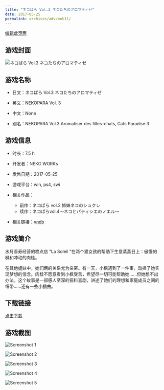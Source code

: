 ```yaml
---
title: "ネコぱら Vol.3 ネコたちのアロマティゼ"
date: 2017-05-25
permalink: archives/adv/mob11/
---
```

[编辑此页面](https://github.com/ACG-3/ADV3-source/blob/main/source/_posts/%E3%83%8D%E3%82%B3%E3%81%B1%E3%82%89%20Vol.3%20%E3%83%8D%E3%82%B3%E3%81%9F%E3%81%A1%E3%81%AE%E3%82%A2%E3%83%AD%E3%83%9E%E3%83%86%E3%82%A3%E3%82%BC.md)

## 游戏封面

![ネコぱら Vol.3 ネコたちのアロマティゼ](https://pan.timero.xyz/d/onedrive/img_lib_001/%E3%83%8D%E3%82%B3%E3%81%B1%E3%82%89%20Vol.3%20%E3%83%8D%E3%82%B3%E3%81%9F%E3%81%A1%E3%81%AE%E3%82%A2%E3%83%AD%E3%83%9E%E3%83%86%E3%82%A3%E3%82%BC_cover.avif)


## 游戏名称

- 日文：ネコぱら Vol.3 ネコたちのアロマティゼ
- 英文：NEKOPARA Vol. 3
- 中文：None

- 别名：NEKOPARA Vol.3 Aromatiser des filles-chats, Cats Paradise 3


## 游戏信息

- 时长：7.5 h
- 开发者：NEKO WORKs
- 发售日期：2017-05-25
- 游戏平台：win, ps4, swi
- 相关作品：
   - 前作：ネコぱら vol.2 姉妹ネコのシュクレ
   - 续作：ネコぱらvol.4～ネコとパティシエのノエル～

- 相关链接：[vndb](https://vndb.org/v19385)


## 游戏简介

水月香寿经营的糕点店 "La Soleil "在两个猫女孩的帮助下生意蒸蒸日上：傲慢的枫和冲动的肉桂。

在其他姐妹中，她们俩的关系尤为亲密。有一天，小枫遇到了一件事，动摇了她实现梦想的信念。肉桂不愿意看到小枫受苦，希望尽一切可能帮助她......但她想不出办法。这个故事是一部感人至深的猫科喜剧，讲述了她们的理想和家庭成员之间的纽带......还有一些小插曲。




## 下载链接

[点击下载](https://pan.timero.xyz/onedrive/adv_lib_001/%E3%83%8D%E3%82%B3%E3%81%B1%E3%82%89%20Vol.3%20%E3%83%8D%E3%82%B3%E3%81%9F%E3%81%A1%E3%81%AE%E3%82%A2%E3%83%AD%E3%83%9E%E3%83%86%E3%82%A3%E3%82%BC)


## 游戏截图


![Screenshot 1](https://pan.timero.xyz/d/onedrive/img_lib_001/%E3%83%8D%E3%82%B3%E3%81%B1%E3%82%89%20Vol.3%20%E3%83%8D%E3%82%B3%E3%81%9F%E3%81%A1%E3%81%AE%E3%82%A2%E3%83%AD%E3%83%9E%E3%83%86%E3%82%A3%E3%82%BC_Screenshot_1.avif)

![Screenshot 2](https://pan.timero.xyz/d/onedrive/img_lib_001/%E3%83%8D%E3%82%B3%E3%81%B1%E3%82%89%20Vol.3%20%E3%83%8D%E3%82%B3%E3%81%9F%E3%81%A1%E3%81%AE%E3%82%A2%E3%83%AD%E3%83%9E%E3%83%86%E3%82%A3%E3%82%BC_Screenshot_2.avif)

![Screenshot 3](https://pan.timero.xyz/d/onedrive/img_lib_001/%E3%83%8D%E3%82%B3%E3%81%B1%E3%82%89%20Vol.3%20%E3%83%8D%E3%82%B3%E3%81%9F%E3%81%A1%E3%81%AE%E3%82%A2%E3%83%AD%E3%83%9E%E3%83%86%E3%82%A3%E3%82%BC_Screenshot_3.avif)

![Screenshot 4](https://pan.timero.xyz/d/onedrive/img_lib_001/%E3%83%8D%E3%82%B3%E3%81%B1%E3%82%89%20Vol.3%20%E3%83%8D%E3%82%B3%E3%81%9F%E3%81%A1%E3%81%AE%E3%82%A2%E3%83%AD%E3%83%9E%E3%83%86%E3%82%A3%E3%82%BC_Screenshot_4.avif)

![Screenshot 5](https://pan.timero.xyz/d/onedrive/img_lib_001/%E3%83%8D%E3%82%B3%E3%81%B1%E3%82%89%20Vol.3%20%E3%83%8D%E3%82%B3%E3%81%9F%E3%81%A1%E3%81%AE%E3%82%A2%E3%83%AD%E3%83%9E%E3%83%86%E3%82%A3%E3%82%BC_Screenshot_5.avif)

